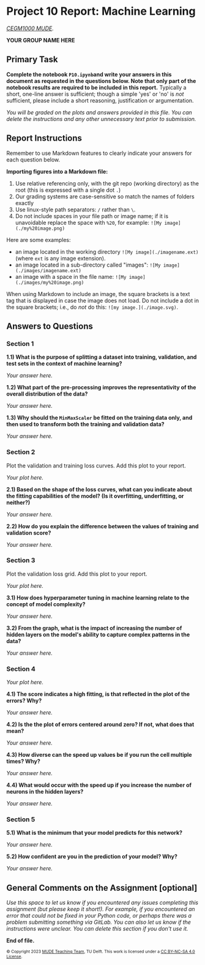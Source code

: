# Project 10 Report: Machine Learning

*[CEGM1000 MUDE](http://mude.citg.tudelft.nl/).*

**YOUR GROUP NAME HERE**


## Primary Task

**Complete the notebook `P10.ipynb`and write your answers in this document as requested in the questions below. Note that only part of the notebook results are required to be included in this report.** Typically a short, one-line answer is sufficient; though a simple 'yes' or 'no' is _not_ sufficient, please include a short reasoning, justification or argumentation.

_You will be graded on the plots and answers provided in this file. You can delete the instructions and any other unnecessary text prior to submission._

## Report Instructions

Remember to use Markdown features to clearly indicate your answers for each question below. 

**Importing figures into a Markdown file:**
1. Use relative referencing only, with the git repo (working directory) as the root (this is expressed with a single dot `.`)
2. Our grading systems are case-sensitive so match the names of folders exactly
3. Use linux-style path separators: `/` rather than `\`.
4. Do not include spaces in your file path or image name; if it is unavoidable replace the space with `%20`, for example: `![My image](./my%20image.png)`

Here are some examples:
- an image located in the working directory `![My image](./imagename.ext)` (where `ext` is any image extension).
- an image located in a sub-directory called "images": `![My image](./images/imagename.ext)`
- an image with a space in the file name: `![My image](./images/my%20image.png)`

When using Markdown to include an image, the square brackets is a text tag that is displayed in case the image does not load. Do not include a dot in the square brackets; i.e., do _not_ do this: `![my image.](./image.svg)`.

## Answers to Questions

### Section 1

**1.1) What is the purpose of splitting a dataset into training, validation, and test sets in the context of machine learning?**

_Your answer here._


**1.2) What part of the pre-processing improves the representativity of the overall distribution of the data?**

_Your answer here._


**1.3) Why should the `MinMaxScaler` be fitted on the training data only, and then used to transform both the training and validation data?**

_Your answer here._



### Section 2

Plot the validation and training loss curves. Add this plot to your report.

_Your plot here._


**2.1) Based on the shape of the loss curves, what can you indicate about the fitting capabilities of the model? (Is it overfitting, underfitting, or neither?)**

_Your answer here._

**2.2) How do you explain the difference between the values of training and validation score?**

_Your answer here._

### Section 3
Plot the validation loss grid. Add this plot to your report.

_Your plot here._

**3.1) How does hyperparameter tuning in machine learning relate to the concept of model complexity?**

_Your answer here._

**3.2) From the graph, what is the impact of increasing the number of hidden layers on the model's ability to capture complex patterns in the data?**

_Your answer here._

### Section 4

_Your plot here._

**4.1) The score indicates a high fitting, is that reflected in the plot of the errors? Why?**

_Your answer here._


**4.2) Is the the plot of errors centered around zero? If not, what does that mean?**

_Your answer here._


**4.3) How diverse can the speed up values be if you run the cell multiple times? Why?**

_Your answer here._

**4.4) What would occur with the speed up if you increase the number of neurons in the hidden layers?**

_Your answer here._

### Section 5

**5.1) What is the minimum that your model predicts for this network?**

_Your answer here._


**5.2) How confident are you in the prediction of your model? Why?**

_Your answer here._


## General Comments on the Assignment [optional]

_Use this space to let us know if you encountered any issues completing this assignment (but please keep it short!). For example, if you encountered an error that could not be fixed in your Python code, or perhaps there was a problem submitting something via GitLab. You can also let us know if the instructions were unclear. You can delete this section if you don't use it._

**End of file.**

<span style="font-size: 75%">
&copy; Copyright 2023 <a rel="MUDE Team" href="https://studiegids.tudelft.nl/a101_displayCourse.do?course_id=65595">MUDE Teaching Team</a>, TU Delft. This work is licensed under a <a rel="license" href="http://creativecommons.org/licenses/by-nc-sa/4.0/">CC BY-NC-SA 4.0 License</a>.
